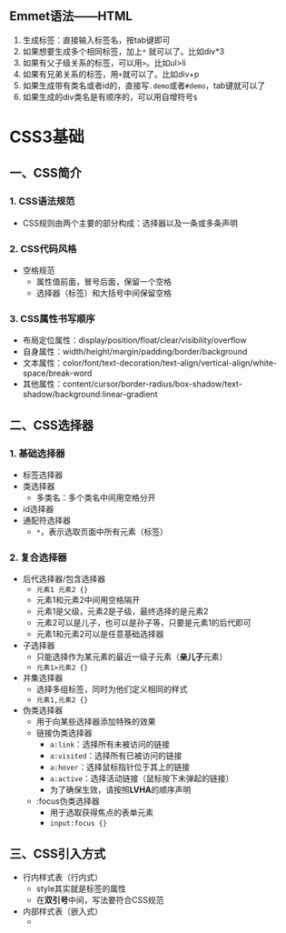 ## Emmet语法——HTML
1. 生成标签：直接输入标签名，按tab键即可
2. 如果想要生成多个相同标签，加上`*` 就可以了。比如div*3
3. 如果有父子级关系的标签，可以用`>`。比如ul>li
4. 如果有兄弟关系的标签，用`+`就可以了。比如div+p
5. 如果生成带有类名或者id的，直接写`.demo`或者`#demo`，tab键就可以了
6. 如果生成的div类名是有顺序的，可以用自增符号`$`

# CSS3基础
## 一、CSS简介
### 1. CSS语法规范
+ CSS规则由两个主要的部分构成：选择器以及一条或多条声明
### 2. CSS代码风格
+ 空格规范
  - 属性值前面，冒号后面，保留一个空格
  - 选择器（标签）和大括号中间保留空格
### 3. CSS属性书写顺序
+ 布局定位属性：display/position/float/clear/visibility/overflow
+ 自身属性：width/height/margin/padding/border/background
+ 文本属性：color/font/text-decoration/text-align/vertical-align/white-space/break-word
+ 其他属性：content/cursor/border-radius/box-shadow/text-shadow/background:linear-gradient

## 二、CSS选择器
### 1. 基础选择器
+ 标签选择器
+ 类选择器
  - 多类名：多个类名中间用空格分开
+ id选择器
+ 通配符选择器
  - `*`，表示选取页面中所有元素（标签）
### 2. 复合选择器
+ 后代选择器/包含选择器
  - `元素1 元素2 {}`
  - 元素1和元素2中间用空格隔开
  - 元素1是父级，元素2是子级，最终选择的是元素2
  - 元素2可以是儿子，也可以是孙子等，只要是元素1的后代即可
  - 元素1和元素2可以是任意基础选择器
+ 子选择器
  - 只能选择作为某元素的最近一级子元素（**亲儿子**元素）
  - `元素1>元素2 {}`
+ 并集选择器
  - 选择多组标签，同时为他们定义相同的样式
  - `元素1,元素2 {}`
+ 伪类选择器
  - 用于向某些选择器添加特殊的效果
  - 链接伪类选择器
    * `a:link`：选择所有未被访问的链接
    * `a:visited`：选择所有已被访问的链接
    * `a:hover`：选择鼠标指针位于其上的链接
    * `a:active`：选择活动链接（鼠标按下未弹起的链接）
    * 为了确保生效，请按照**LVHA**的顺序声明
  - :focus伪类选择器
    * 用于选取获得焦点的表单元素
    * `input:focus {}`
## 三、CSS引入方式
+ 行内样式表（行内式）
  - style其实就是标签的属性
  - 在**双引号**中间，写法要符合CSS规范
+ 内部样式表（嵌入式）
  - <style>标签理论上可以放在HTML文档的任何地方，但一般会放在文档的<head>标签中
+ 外部样式表（链接式）
  - ```<link rel='stylesheet' href=''>```
## 四、字体属性
+ `font-family`：字体系列
+ `font-size`：字体大小
  - 谷歌浏览器默认字体大小为16px
+ `font-weight`：字体粗细
  - 400 = normal
  - 700 = bold
+ `font-style`：文字样式
  - normal
  - italic（斜体）
+ 复合属性
  - ```font: font-style font-weight font-size/line-height font-family;```
  - 不需要设置的属性可以省略（取默认值），但必须保留**font-size**和**font-family**属性，否则font属性将不起作用
## 五、文本属性
+ `color`：文本颜色
  - 开发中最常用的是十六进制
+ `text-align`：对齐文本
  - 用于设置元素内文本内容的**水平**对齐方式
  - left（左对齐）
  - right（右对齐）
  - center（居中对齐）
+ `text-decoration`：装饰文本
  - none
  - underline
  - overline（上划线）
  - line-through（删除线）
+ `text-indent`：文本缩进
  - 用来指定文本的第一行的缩进，通常是将段落的首行缩进
  - 2em => em是一个相对单位，就是当前元素一个文字的大小，如果当前元素没有设置大小，则会按照父元素的一个文字大小
+ `line-height`：行间距（行高）
  - 行间距（行高） = 上间距+文本高度+下间距
  - 单行文字垂直居中：让文字的行高等于盒子的高度
  - 行高小于盒子高度，文字会偏上；行高大于盒子高度，文字会偏下
## 六、元素显示模式
+ 元素显示模式就是元素（标签）以什么方式进行显示
+ HTML元素一般分为块元素和行内元素两类
### 1. 块元素
  + 常见的块元素有\<h1>~\<h6>、\<p>、\<div>、\<ul>、\<ol>、\<li>等
  + 块元素的特点：
    - 自己独占一行
    - 高度、宽度、外边距以及内边距都可以控制
    - 宽度默认是容器（父级宽度）的100%
    - 是一个容器或盒子，里面可以放行内或者块级元素
  + 注意：
    - 文字类的元素内不能使用块级元素
### 2. 行内元素/内联元素
  + 常见的行内元素有\<a>、\<strong>、\<b>、\<em>、\<i>、\<del>、\<s>、\<ins>、\<u>、\<span>等
  + 行内元素的特点：
    - 相邻行内元素在一行上，一行可以显示多个
    - 高、宽直接设置是无效的
    - 默认宽度就是它本身内容的宽度
    - 行内元素只能容纳文本或其他行内元素
  + 注意：
    - 链接里面不能再放链接
    - 特殊情况链接\<a>里面可以放块级元素，但是给\<a>转换一下块级模式最安全
### 3. 行内块元素
  + 在行内元素中有几个特殊的标签\<img>、\<input>、\<td>，它们同时具有块元素和行内元素的特点
  + 行内块元素的特点：
    - 和相邻行内元素（行内块）在一行上，但是它们之间会有空白缝隙。一行可以显示多个
    - 默认宽度就是它本身内容的
    - 高度、行高、外边距以及内边距都可以控制
### 4. 元素显示模式转换
  + 一个模式的元素需要另外一个模式的特性
  + 转换为块元素：`display: block;`
  + 转换为行内元素：`display: inline;`
  + 转换为行内块：`display: inline-block;`
## 七、背景
  + `background-color`：背景颜色
    - transparent（默认）
    - color
  + `background-image`：背景图片
    - 常见于logo或者一些装饰性的小图片或者是超大的背景图片，优点是非常便于控制位置
    - none
    - url()
  + `background-repeat`：背景平铺
    - repeat（默认）
    - no-repeat
    - repeat-x
    - repeat-y
  + `background-position`：背景图片位置
    - `background-positon: x y;`
    - x坐标和y坐标可以使用方位名词或者精确单位
    - 参数是方位名词
      * 如果指定的两个值都是方位名词，则两个值前后顺序无关
      * 如果只指定了一个方位名词，另一个省略，则第二个值默认居中对齐
    - 参数是精确单位
      * 如果只指定一个数值，那该数值一定是x坐标，另一个默认垂直居中
    - 参数是混合单位
  + `background-attachment`：背景图像固定（背景附着）
    - 设置背景图像是否固定或者随着页面的其余部分滚动
    - 后期可以制作视差滚动的效果
    - scroll（默认）
    - fixed
  + 背景属性复合写法
    - `background:`没有特定的书写顺序，一般习惯约定顺序为：**背景颜色 背景图片地址 背景平铺 背景图像滚动 背景图片位置**
  + `background: rgba(0, 0, 0, 0.3);`：背景色半透明
    - 最后一个参数是alpha透明度，取值范围在0~1之间
    - 背景半透明是指盒子背景半透明，盒子里面的内容不受影响
## 八、CSS的三大特性
### 1. 层叠性
  + 相同选择器给设置相同的样式，此时一个样式就会覆盖（层叠）另一个冲突的样式。层叠性主要解决样式冲突的问题
  + 样式冲突，遵循的是就近原则，哪个样式离结构近，就执行哪个样式
  + 样式不冲突，不会层叠
### 2. 继承性
  + 子标签会继承父标签的某些样式（text-, font-, line-这些元素开头的可以继承，以及color属性）
  + 行高的继承性
    - 行高可以跟单位也可以不跟单位
    - 1.5是当前元素文字大小font-size的1.5倍
      * body行高1.5，这样写法最大的优势就是里面子元素可以根据自己文字大小自动调整行高
### 3. 优先级
  + 选择器相同，则执行层叠性
  + 选择器不同，则根据选择器权重执行
    - 继承/\*（0,0,0,0）< 元素选择器（0,0,0,1）< 类/伪类选择器（0,0,1,0）< ID选择器（0,1,0,0）< 行内样式（1,0,0,0）< !important（∞）
      * 权重是由4组数字组成，但是不会有进位
      * 等级判断从左向右，如果某一位数值相同，则判断下一位数值                                                                                                              
      * 继承的权重是0，如果该元素没有直接选中，不管父元素权重多高，子元素得到的的权重都是0
    - 权重叠加
      * 如果是复合选择器，则会有权重叠加，需要计算权重
      * 权重虽然会叠加，但是永远不会有进位                                                                                                              
## 九、盒子模型
  + css盒子模型本质上是一个盒子，封装周围的HTML元素，它包括：边框、外边距、内边距和实际内容
### 1. 边框（border）
  + `border-width`：边框宽度，一般情况下都用px
  + `border-style`：边框样式
    - solid（实线）
    - dashed（虚线）
    - dotted（点线）                                                                                                 
  + `border-color`：边框颜色                                                                                                 
  + 复合写法
     - `border: 1px solid red` 没有顺序                                                                                                    
  + 分开写法
  + 表格的细线边框
    - `border-collapse`：控制浏览器绘制表格边框的方式。它控制相邻单元格的边框
      * collapse（合并相邻的边框）               
  + 边框会额外增加盒子的实际大小                                                                                                  
    - 测量盒子大小的时候，不量边框
    - 如果测量的时候包含了边框，则需要width/height减去边框宽度                                                                                                 
### 2. 内边距（padding）
  + 边框与内容之间的距离                                                                                                  
  + `padding-left/right/top/bottom`                                                                                                  
  + 复合写法 `padding:` 
    - 1个值，代表上下左右的内边距
    - 2个值，代表上下内边距，左右内边距
    - 3个值，代表上内边距，左右内边距，下内边距
    - 4个值，代表上，右，下，左（顺时针）
  + 如果盒子已经有了宽度和高度，此时再指定内边框，会撑大盒子
    - 让width/height减去多出来的内边距大小即可
  + 如果盒子本身没有指定width/height属性，则此时padding不会撑开盒子大小 
### 3. 外边距（margin）
  + 控制盒子和盒子之间的距离                                                                                                  
  + `margin-left/right/top/bottom`                                               
  + 复合写法                                                                                         
  + 外边距可以让**块级**盒子**水平居中**
    - 盒子必须指定了宽度                                                                                                
    - 盒子左右的外边距都设置为auto                                                                                                
    - `margin: 0 auto;`                                                                                                
  + 以上方法是让块级元素水平居中，**行内**元素或者**行内块**元素水平居中给其父元素添加`text-align:center`即可
  + 外边距合并
    - 使用margin定义块元素的垂直外边距时，可能会出现外边距的合并
    - 相邻块元素垂直外边距的合并
      * 当上下相邻的两个块元素（兄弟关系）相遇时，如果上面的元素有下外边距margin-bottom，下面的元素有上外边距margin-top，则他们之间的垂直间距不是两者之和，而是**取两个值中的较大者**
    - 嵌套块元素垂直外边距的塌陷
      * 对于两个嵌套关系（父子关系）的块元素，父元素有上外边距同时子元素也有上外边距，此时**父元素会塌陷较大的外边距值**
      * 解决方案：
        ①可以为父元素定义上边框； ②可以为父元素定义上内边距； ③可以为父元素添加 overflow: hidden； ④浮动、固定、绝对定位的盒子不会有塌陷问题                                                 + 清除内外边距                                         
    - 网页元素很多都带有默认的内外边距，而且不同浏览器默认的也不一致。因此我们在布局前，首先要清除下网页元素的内外边距
      ```
      * {
        padding: 0;
        margin: 0;                                                                                              
      }                                                                                                
      ``` 
    - 行内元素为了照顾兼容性，尽量只设置左右内外边距，不要设置上下内外边距。但是转换为块级和行内块级元素就可以了    
                                                                                                    
 ### 4. 圆角边框
   + `border-radius`：外边框圆角
     - （椭）圆与边框的交集形成圆角效果
     - 参数值可以为数值或百分比的形式
     - 该属性是一个简写属性，可以跟四个值，分别代表左上角、右上角、右下角、左下角（顺时针）
     - 分开写：border-top-left-radius、 border-top-right-radius、 border-bottom-right-radius、 border-bottom-left-radius
 ### 5. 盒子阴影
  + `box-shadow: h-shadow v-shadow blur spread color inset;` 
    - h-shadow：必需。水平阴影的位置。允许负值
    - v-shadow：必需。垂直阴影的位置。允许负值  
    - blur：可选。模糊距离
    - spread：可选。阴影的尺寸
    - color：可选。阴影的颜色
    - inset：可选。将外部阴影改为内部阴影
      * 默认的是外阴影（outset），但是不可以写这个单词，否则导致阴影无效
  + 盒子阴影不占用空间，不会影响其他盒子排列                                                                                              
### 6. 文字阴影
  + `text-shadow: h-shadow v-shadow blur color;`

## 十、浮动
CSS提供了三种传统布局方式：
+ 普通流（标准流/文档流）
  - 标签按照规定好默认方式排列
    * 块级元素会独占一行，从上到下顺序排列
      + 常用元素：div、hr、p、h1~h6、ul、ol、dl、form、table
    * 行内元素会按照顺序，从左到右顺序排列，碰到父元素边缘则自动换行
      + 常见元素：span、a、i、em等                                                                                              
+ 浮动
  - 有很多的布局效果，标准流没有办法完成，此时就可以利用浮动完成布局。因为浮动可以改变元素标签默认的排列方式
  - 最典型的应用：可以让多个块级元素一行内排列显示
  - 多个块级元素纵向排列找标准流，多个块级元素横向排列找浮动                                                                                                  
+ 定位
                                                                                                    
### 1. 什么是浮动
  + float属性用于创建浮动框，将其移动到一边，直到左边缘或右边缘触及包含块或另一个浮动框的边缘
    - none：不浮动（默认值）
    - left：向左浮动
    - right：向右浮动                                                                                                  
### 2. 浮动特性
  + 浮动元素会脱离标准流（脱标）
    - 脱离标准普通流的控制（浮）移动到指定位置（动），（俗称脱标）
    - 浮动的盒子不再保留原先的位置                                                                                                
  + 浮动的元素会一行内显示并且元素顶部对齐
    - 如果父级宽度装不下这些浮动的盒子，多出的盒子会另起一行对齐                                                                                                
  + 浮动的元素会具有行内块元素的特性                                                                                                  
    - 任何元素都可以浮动。不管原先是什么模式的元素，添加浮动之后具有行内块元素相似的特性
      * 如果行内元素有了浮动，则不需要转换为块级/行内块元素就可以直接给高度和宽度
      * 如果块级元素没有设置宽度，默认宽度和父级一样宽，但是添加浮动后，它的大小根据内容来决定                                                                                          
### 3. 浮动元素经常和标准流父级搭配使用
  + 为了约束浮动元素位置，我们网页布局一般采取的策略是：先用标准流的父元素排列上下位置，之后内部子元素采取浮动排列左右位置
  + 先设置盒子大小，之后再设置盒子的位置                                                                                                  
  + 浮动的盒子只会影响浮动盒子后面的标准流，不会影响前面的标准流
  + 一浮全浮                                                                                                  
### 4. 清除浮动
  + 由于父级盒子很多情况下，不方便给高度，但是子盒子浮动又不占有位置，最后父级盒子高度为0时，就会影响下面的标准流盒子
  + 清除浮动的本质是清除浮动元素造成的影响
    - 如果父盒子本身有高度，则不需要清除浮动                                                                                                
    - 清除浮动之后，父级就会根据浮动的子盒子自动检测高度。父级有了高度，就不会影响下面的标准流了 
  + `clear:`
    - left：不允许左侧有浮动元素（清除左侧浮动的影响）
    - right：不允许右侧有浮动元素（清除右侧浮动的影响）   
    - both：同时清除左右两侧浮动的影响
  + 清除浮动的策略是：闭合浮动。只让浮动在父盒子内部影响，不影响父盒子外面的其他盒子
  + 清除浮动方法：
    - 额外标签法/隔墙法
      * 在浮动元素末尾添加一个空的标签，例如 <div style=" clear: both "></div> 或者 <br/>
      * 新的空标签必须是块级元素
    - 父级添加overflow方法
      * `overflow: hidden/auto/scroll;`
    - 父级添加:after伪元素
      ```
      .clearfix:after {
        content: '';
        display: block;
        height: 0;
        clear: both;
        visibility: hidden;
      }
      .clearfix {
        /* IE6、7专有 */
        *zoom: 1;    
      }
      ```
    - 父级添加双伪元素                                                                                                
      ```
      .clearfix:before,.clearfix:after {
        content: '';
        display: table;
      }
      .clearfix:after {
        clear: both;
      }
      .clearfix {
        *zoom: 1;    
      }
      ```                                                                                                   
### 5. 案例
  + 导航栏
    - 用li包含链接（li+a）的做法
      * 让导航栏一行显示，给li加浮动，因为li是块级元素，需要一行显示
      * 导航栏可以不给宽度，将来可以继续添加剩余文字
      * 因为导航栏里面文字不一样多，所以最好给链接a左右padding撑开盒子，而不是指定宽度

## 十一、定位
### 1. 为什么需要定位
  + 定位则是可以让盒子自由地在某个盒子内移动位置或者固定在屏幕中某个位置，并且可以压住其他盒子
### 2. 定位组成
  + 定位 = 定位模式 + 边偏移
    - 定位模式用于指定一个元素在文档中的定位方式
    - 边偏移决定了该元素的最终位置
  + 定位模式
    - `position`
      * static（静态定位）
      * relative（相对定位）
      * absolute（绝对定位）
      * fixed（固定定位）
  + 边偏移
    - 定位的盒子移动到最终位置
      * top（顶端偏移量，定义元素相对于其父元素上边线的距离）
      * bottom（底部偏移量，定义元素相对于其父元素下边线的距离）
      * left（左侧偏移量，定义元素相对于其父元素左边线的距离）
      * right（右侧偏移量，定义元素相对于其父元素右边线的距离）
    - 如果一个盒子既有left属性也有right属性，则默认会执行left属性；同理 top bottom 会执行top
### 3. 静态定位 static
  + 默认定位方式，无定位的意思
  + 静态定位按照标准流特性摆放位置，它没有边偏移
### 4. 相对定位 relative
  + 相对定位是元素在移动位置的时候，是相对于它原来的位置来说的
  + 相对定位的特点：
    - 它是相对于自己原来的位置来移动的（移动位置的时候参照点是自己原来的位置）
    - 原来在标准流的位置继续占有，后面的盒子仍然以标准流的方式对待它（不脱标，继续保留原来位置）
  + 相对定位的典型应用是来限制绝对定位的
### 5. 绝对定位 absolute
  + 绝对定位是元素在移动位置的时候，是相对于它祖先元素来说的
  + 绝对定位的特点：
    - 如果没有祖先元素或者祖先元素没有定位（标准流/浮动），则以浏览器为准定位
    - 如果祖先元素有定位（相对、绝对、固定定位），则以最近一级的有定位祖先元素为参考点移动位置
    - 绝对定位不再占有原先的位置（脱标）
### 6. 子绝父相
  + 子级使用绝对定位，父级则需要用相对定位
    - 子级绝对定位，不会占有位置，可以放到父盒子里面的任何一个地方，不会影响其他的兄弟盒子
    - 父盒子需要加定位限制子盒子在父盒子内显示
    - 父盒子布局时，需要占有位置，因此父亲只能是相对定位
### 7. 固定定位 fixed
  + 固定定位是元素固定于浏览器可视区的位置。主要使用场景：可以在浏览器页面滚动时元素的位置不会改变
  + 固定定位的特点：
    - 以浏览器的可视窗口为参照点移动元素
      * 跟父元素没有任何关系
      * 不随滚动条滚动
    - 固定定位不再占有原先的位置（脱标）
  + 小技巧：固定在版心右侧位置
    - 让固定定位的盒子left: 50%，走到浏览器可视区（也可以看做版心）的一半位置
    - 让固定定位的盒子margin-left: 版心宽度的一半距离，多走版心宽度的一半位置
### 8. 粘性定位 sticky
  + 粘性定位可以被认为是相对定位和固定定位的混合
  + 粘性定位的特点：
    - 以浏览器的可视窗口为参照点移动元素
    - 粘性定位占有原先的位置
    - 必须添加top、left、right、bottom其中一个才有效
### 9. 定位叠放次序 z-index
  + 在使用定位布局时，可能会出现盒子重叠的情况。此时，可以使用z-index来控制盒子的前后次序（z轴）
  + 数值可以是正整数、负整数或0，默认是auto，数值越大，盒子越靠上
  + 如果属性值相同，则按照书写顺序，后来居上
  + 数字后面不能加单位
  + 只有定位的盒子才有z-index属性
### 10. 定位的拓展
#### 绝对定位的盒子居中
  + 加了绝对定位的盒子不能通过 margin:0 auto 水平居中，但是可以通过以下计算方法实现水平和垂直居中
  + left: 50%，让盒子的左侧移动到父级元素的水平中心位置
  + margin-left: 让盒子向左移动自身宽度的一半
#### 定位特殊特性
  + 绝对定位和固定定位也和浮动类似
    - 行内元素添加绝对或者固定定位，可以直接设置高度和宽度
    - 块级元素添加绝对或者固定定位，如果不给宽度或者高度，默认大小是内容的大小
#### 脱标的盒子不会触发外边距塌陷
  + 浮动元素、绝对定位（固定定位）元素的都不会触发外边距合并的问题
#### 绝对定位（固定定位）会完全压住盒子
  + 浮动元素不同，只会压住它下面标准流的盒子，但是不会压住下面标准流盒子里面的文字（图片）
    - 浮动产生的目的最初是为了做文字环绕效果的。文字会围绕浮动元素
  + 但是绝对定位（固定定位）会压住下面标准流所有的内容 
### 11. 网页布局总结
  + 标准流
    - 可以让盒子上下排列或者左右排列，垂直的块级盒子显示就用标准流布局
  + 浮动
    - 可以让多个块级元素一行显示或者左右对齐盒子，多个块级盒子水平显示就用浮动布局
  + 定位
    - 定位最大的特点是有层叠的概念，就是可以让多个盒子前后叠压来显示。如果元素自由在某个盒子内移动就用定位布局
  
## 十二、元素的显示与隐藏
  + `display`
    - none（隐藏对象）
      * 隐藏元素后，不再占有原来的位置
    - block（除了转换为块级元素之外，同时还有显示元素的意思）
  + `visibility`
    - visible（可视）
    - hidden（隐藏）
      * 隐藏元素后，继续占有原来的位置
  + `overflow` 溢出
    - visible
    - hidden
    - auto（溢出的部分显示滚动条，不溢出不显示）
    - scroll（溢出的部分显示滚动条，不溢出也显示）
## 十三、精灵图
  + 一个网页中往往会应用很多小的背景图像作为修饰，为了有效地减少服务器接收和发送请求的次数，提高页面的加载速度，出现了CSS精灵技术
  + 核心技术：将网页中的一些小背景图像整合到一张大图中，这样服务器只需要一次请求就可以了
### 1. 精灵图的使用
  + 精灵技术主要针对于背景图片使用，就是把多个小背景图片整合到一张大图片中
  + 这个大图片也称为sprites精灵图或者雪碧图
  + 移动背景图片位置，此时可以使用`background-position`
  + 移动的距离就是这个目标图片的x和y坐标，注意网页中的坐标有所不同
  + 因为一般情况下都是往上往左移动，所以数值是**负值**
  + 使用精灵图的时候需要精确测量，每个小背景图片的大小和位置
## 十四、字体图标 iconfont
  + 使用场景：主要用于显示网页中通用的、常用的一些小图标
  + 展示的是图标，本质属于字体
  + 优点：
    - 轻量级
    - 灵活性
    - 兼容性
### 1. 字体图标的下载
  + [icomoon字库](http://icomoon.io)
  + [阿里iconfont字库](http://www.iconfont.cn/)
### 2. 字体图标的引入
  + 把下载包里面的fonts文件夹放入页面根目录下
  + 在CSS样式中全局声明字体 ```@font-face {}```
  + html标签内添加小图标
    ```
    span {
      font-family: '';
      font-size: ;
      color: ;
    }
    ```
### 3. 字体图标的追加
  + 把压缩包里面的selection.json重新上传，然后选中自己想要的新图标，重新下载压缩包，并替换原来的文件即可
## 十五、CSS三角
  ```
    width: 0;
    height: 0;
    /* 兼容性
    line-height: 0;
    font-size: 0;
    */
    border: 50px solid transparent;
    border-left-color: pink;
  ```
## 十六、用户界面样式
### 1. 鼠标样式 
  + `cursor`
    - default（小白，默认）
    - pointer（小手）
    - move（移动）
    - text（文本）
    - not-allowed（禁止）
### 2. 表单轮廓线
  + `outline`
    - 0/none（去掉默认的蓝色边框）
### 3. 拖拽文本域 
  + `resize`
    - none（防止拖拽文本域）
## 十七、vertical-align
  + 经常用于设置图片或者表单（行内块元素）和文字垂直对齐
  + 用于设置一个元素的垂直对齐方式，但是它只针对于行内元素或者行内块元素有效
  + `vertical-align`
    - baseline（默认，元素放置在父元素的基线上）
    - top（把元素的顶端与行中最高元素的顶端对齐）
    - middle（把此元素放置在父元素的中部）
    - bottom（把元素的顶端与行中最低的元素的顶端对齐）
  + 解决图片底部默认空白缝隙问题
    - 图片底测会有一个空白缝隙，原因是行内块元素会和文字的基线对齐
    - 给图片添加`vertical-align: middle/top/bottom;`等
    - 把图片转换为块级元素`display: block;`
## 十八、文字溢出省略号显示
### 1. 单行文本溢出显示省略号
    ```
    /* 先强制一行内显示文本 */
    white-space: nowrap;  // 默认normal自动换行
  
    /* 超出的部分隐藏 */
    overflow: hidden;
  
    /* 文字用省略号替代超出的部分 */
    text-overflow: ellipsis;
    ```
### 2. 多行文本溢出显示省略号
  + 有较大兼容性问题，适合于webkit浏览器或移动端（移动端大部分是webkit内核）
    ```
    overflow: hidden;
    text-overflow: ellipsis;
    display: -webkit-box;
    -webkit-line-clamp: 2;
    -webkit-box-orient: vertical;
    ``` 
## 十九、常见布局技巧
### 1. margin负值的运用
  + 让每个盒子margin往左侧移动-px正好压住相邻盒子边框
  + 鼠标经过某个盒子的时候，提高当前盒子的层级即可
    - 如果没有定位，则加相对定位（保留位置）
    - 如果有定位，则加z-index
### 2. 文字围绕浮动元素
### 3. 行内块的巧妙运用
### 4. css三角强化
  ```
  width: 0;
  height: 0;
  border-top: 100px solid transparent;
  border-right: 50px solid black;
  border-bottom: 0;
  border-left: 0;
  ```
  ```
  width: 0;
  height: 0;
  border-color: transparent red transparent transparent;
  border-style: solid;
  border-width: 22px 8px 0 0;
  ```
# HTML5和CSS3提高
## 一、HTML5的新特性
### 1. 新增的语义化标签
  + `<header>`：头部标签
  + `<nav>`：导航标签
  + `<article>`：内容标签
  + `<section>`：定义文档某个区域
  + `<aside>`：侧边栏标签
  + `<footer>`：尾部标签
  + 注意：
    - 这种语义化标签主要是针对搜索引擎的
    - 这些新标签页面中可以使用多次
    - 在IE9中，需要把这些元素转换为块级元素
    - 其实，我们移动端更喜欢使用这些标签
### 2. 新增的多媒体标签
  + `<audio>`：音频
    - `<audio src="" controls="controls"></audio>`
      * autoplay（谷歌把音频和视频自动播放禁止了）
      * controls
      * loop
      * src
  + `<video>`：视频
    - `video src="" controls="controls"`</video>`
      * autoplay（视频就绪自动播放）（谷歌浏览器需要添加muted来解决自动播放问题）
      * controls（向用户显示播放控件）
      * width（设置播放器宽度）
      * height（设置播放器高度）
      * loop（循环播放）
      * preload（是否预加载视频）（如果有了autoplay，就忽略该属性）
        * auto（预先加载）
        * none
      * src（视频url地址）
      * poster（加载等待的画面图片）
      * muted（静音播放）
### 3. 新增input表单
  + type
    - email/url/date/time/month/week/number/tel/search/color
    - 验证的时候必须添加form表单域
    - 当点击提交按钮时就可以验证表单了
  + 属性
    - required（内容不能为空，必填）
    - placeholder（提示信息）
      * `input::placeholder { color:pink; }`
    - autofocus（自动聚焦，页面加载完成自动聚焦到指定表单）
    - autocomplete（当用户在字段开始键入时，浏览器基于之前键入过的值，应该显示出在字段中填写的选项，需要放在表单内，同时加上name属性，同时成功提交）
      * off
      * on（默认）
    - multiple（可以多选文件提交）
## 二、CSS3的新特性
  + 新增的CSS3特性有兼容性问题，ie9+才支持
  + 移动端支持优于PC端
### 1. 新增选择器
  + 属性选择器
    - 根据元素特定属性来选择元素
      * E[att] 选择具有att属性的E元素
      * E[att="val"]  选择具有att属性且属性值等于val的E元素
      * E[att^="val"]  匹配具有att属性且值以val开头的E元素
      * E[att$="val"]  匹配具有att属性且值以val结尾的E元素
      * E[att*="val"]  匹配具有att属性且值中含有val的E元素
  + 结构伪类选择器
    - 根据文档结构来选择元素，常用于根据父级选择器里面的子元素
      * E:first-child 匹配父元素中的第一个子元素E
      * E:last-child 匹配父元素中的最后一个元素E
      * E:nth-child(n) 匹配父元素中的第n个子元素E
        * n可以是数字、关键字和公式
        * n如果是数字，就是选择第n个子元素，里面数字从1开始
        * n可以是关键字：even偶数，odd奇数
        * n可以是公式（如果n是公式，则从0开始计算，但是第0个元素或者超出了元素的个数会被忽略）
          * nth-child(n) 从0开始，每次加1往后面计算（括号里面必须是n，不能是其他的字母） = 选择了所有的孩子
          * 公式|取值
            -|-
            2n|偶数
            2n+1|奇数
            5n|5 10 15...
            n+5|从第5个开始（包含第五个）到最后
            -n+5|前5个（包含第五个）
      * E:first-of-type 指定类型E的第一个
      * E:last-of-type 指定类型E的最后一个
      * E:nth-of-type(n) 指定类型E的最后一个
    - 区别
      * nth-child对父元素里面所有孩子排序选择（序号是固定的），先找到第n个孩子，然后看看是否和E匹配
      * nth-of-type对父元素里面指定子元素进行排序选择。先去匹配E，然后再根据E找第n个孩子
      ```html
      <section>
        <p>光头强</p>
        <div>熊大</div>
        <div>熊二</div>
      </section>
      ```
      ```css
      // nth-child 会把所有的盒子都排列序号
      // 执行的时候首先看 :nth-child(1)，之后回去看前面div
      section div:nth-child(1) {
        background-color: red;  //无选出
      }

      // nth-of-type 会把指定元素的盒子都排列序号
      // 执行的时候首先看div指定的元素，之后回去看 :nth-of-type(1) 第几个孩子    
      section div:nth-of-type(1) {
        background-color: red;  //选出了熊大
      }
      ```
  + 伪元素选择器
    - 可以帮助我们利用CSS创建新标签元素，而不需要html标签，从而简化html结构
      * ::before 在元素内部的前面插入内容
      * ::after 在元素内部的后面插入内容
    - before和after创建一个元素，但是属于行内元素
    - 新创建的这个元素在文档树中是找不到的，所以我们称为伪元素
    - before和after必须有content属性
  + 伪元素选择器和标签选择器一样，权重为1（记得总权重还要加上前面的E）
  + 类选择器、属性选择器、伪类选择器，权重为10（记得总权重还要加上前面的E）
### 2. CSS3盒子模型
  + CSS3中可以通过`box-sizing`来指定盒子模型，有2个值：即可指定为content-box、border-box，这样我们计算盒子大小的方式就发生了改变
    - content-box 
      * 盒子大小为width+padding+border（以前默认的）
    - border-box
      * 盒子大小为width
      * 如果盒子模型我们改为了box-sizing:border-box，那padding和border就不会撑大盒子了（前提padding和border不会超过width宽度）
      * 此时如果想设置垂直居中对齐，则line-height的值需要减去上下的border和padding
### 3. CSS3其他特性
  + `filter`：滤镜
    - 将模糊或颜色偏移等图形效果应用于元素
    - `filter: 函数();`
      * filter: blur(5px); blur模糊处理，数值越大越模糊 
  + `calc()`
    - 此CSS函数让你在声明CSS属性值时执行一些计算
    - ```width: calc(100%-80px);``` 子盒子宽度永远比父盒子小80px
      * 括号里面可以使用 + - * / 来进行计算
  + 过渡
    - 在不使用Flash动画或JavaScript的情况下，当元素从一种样式变换为另一种样式时为元素添加效果
    - 过渡动画：是从一个状态渐渐地过渡到另外一个状态
    - 经常和:hover一起搭配使用
    - ```transition: 要过渡的属性 花费时间 运动曲线 何时开始;``` 
      * 属性：想要变化的css属性；如果想要所有的属性都变化过渡，写一个all就可以
      * 花费时间：单位是秒（必须写单位）
      * 运动曲线：默认是ease（可以省略）
        * linear（匀速）
        * ease（逐渐慢下来）
        * ease-in（加速）
        * ease-out（减速）
        * ease-in-out（先加速后减速）
      * 何时开始：单位是秒（必须写单位），可以设置延迟触发时间，默认是0s（可以省略）
      * 如果想写多个属性值，利用逗号进行分割
    - 谁做过渡给谁加
      ```
      div {
        width: 200px;
        height: 100px;
        background-color: pink;
        // transition: width .5s, height .5s;
        transition: all 0.5s;
      }
      div:hover {
        width: 400px;
        height: 200px;
      }
      ```
### 4. 2D转换
  - 转换（transform）可以实现元素的位移、选择、缩放等效果
  - 移动（translate）
    * `transform: translate(x, y);`或者```transform: translateX(n); transform: translateY(n);```
    * 不会影响到其他元素的位置
    * translate中的百分比单位是相对于自身元素的宽度或高度
    * 对行内标签没有效果
  - 旋转（rotate）
    * `transform: rotate(度数);`
    * rorate里面跟度数，单位是deg
    * 角度为正时，顺时针；负时，为逆时针
    * 默认旋转的中心点是元素的中心点
    * 转换中心点（transform-origin）
      * ```transform-origin: x y;```
      * x y默认转换的中心点是元素的中心点（50% 50%）
      * 还可以给x y设置像素或者方位名词（top bottom left right center）
  - 缩放（scale）
    * `transform: scale(x, y);`
    * 里面写数字不跟单位，即倍数
      * transform(1, 1) 宽和高都放大一倍，相当于没有放大
    * 只写一个参数，则第二个参数和第一个参数一样（等比例缩放）
    * 可以设置转换中心点缩放，默认以中心点缩放，而且不影响其他盒子
  - 综合写法
    * ```transform: translate() rotate() scale() ...``
    * 其顺序会影响转换的效果（先旋转会改变坐标轴方向）
    * 同时有位移和其他属性时，把位移放到最前
### 5. 动画
+ 可通过设置多个节点来精确控制一个或一组动画，常用来实现复杂的动画效果
+ 相比较过渡，动画可以实现更多变化，更多控制，连续自动播放等效果
+ 基本使用
  - 用keyframes定义动画（类似定义类选择器）
    ```
    @keyframes 动画名称 {
      0%{
        width: 100px;
      }  
      100%{
        width: 200px;
      }
    }
    ```
    * 0%是动画的开始，100%是动画的完成 => 动画序列
    * 动画是使元素从一种样式逐渐变化为另一种样式的效果，可以改变任意多的样式任意多的次数
    * 用百分比来规定变化发生的时间（总的时间的划分），或用关键词"from"和"to"，等同于0%和100%
  - 元素使用（调用）动画
    ```
    div {
      animation-name: 动画名称;
      animation-duration: 持续时间;
    }
    ```
+ 常用属性
  - `animation-timing-function`：规定动画的速度曲线，默认是"ease"
    * steps()：指定了时间函数中的间隔数量（步长）
  - `animation-delay`：规定动画何时开始，默认是0
  - `animation-iteration-count`：规定动画播放的次数，默认是1，还有infinite
  - `animation-direction`：规定动画是否在下一周期逆向播放，默认是"normal"，alternate逆播放
  - `animation-play-state`：规定动画是否正在运行或暂停，默认是"running"，还有"paused"
  - `animation-fill-mode`：规定动画结束后状态，保持forwards，回到起始backwards
  - 简写
    * `animation: 动画名称 持续时间 运动曲线 何时开始 播放次数 是否反方向 动画起始或者结束的状态;`
    * 简写的属性里面不包含animation-play-state
    * 暂停动画：animation-play-state: paused; 经常和鼠标经过等其他配合使用
  

